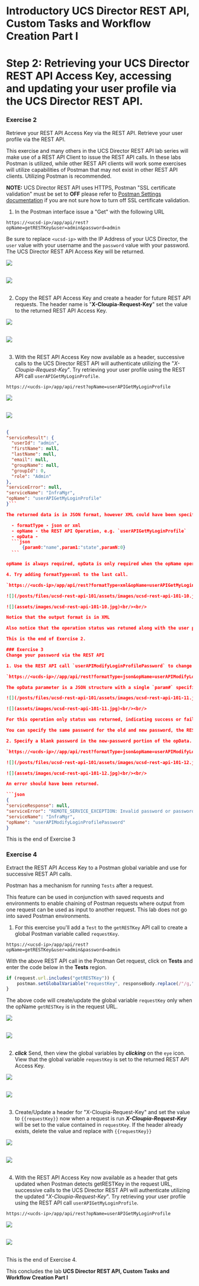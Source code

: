 # Introductory UCS Director REST API, Custom Tasks and Workflow Creation Part I

# Step 2: Retrieving your UCS Director REST API Access Key, accessing and updating your user profile via the UCS Director REST API.

### Exercise 2
Retrieve your REST API Access Key via the REST API. Retrieve your user profile via the REST API.

  This exercise and many others in the UCS Director REST API lab series will make use of a REST API Client to issue the REST API calls. In these labs Postman is utilized, while other REST API clients will work some exercises will utilize capabilities of Postman that may not exist in other REST API clients. Utilizing Postman is recommended.

  **NOTE:** UCS Director REST API uses HTTPS, Postman "SSL certificate validation" must be set to **OFF** please refer to [Postman Settings documentation](https://www.getpostman.com/docs/postman/launching_postman/settings) if you are not sure how to turn off SSL certificate validation.

  1. In the Postman interface issue a "Get" with the following URL

  `https://<ucsd-ip>/app/api/rest?opName=getRESTKey&user=admin&password=admin`

  Be sure to replace `<ucsd-ip>` with the IP Address of your UCS Director, the `user` value with your username and the `password` value with your password. The UCS Director REST API Access Key will be returned.

  ![](/posts/files/ucsd-rest-api-101/assets/images/ucsd-rest-api-101-07.jpg)<br/><br/>

  ![](assets/images/ucsd-rest-api-101-07.jpg)<br/><br/>

  2. Copy the REST API Access Key and create a header for future REST API requests. The header name is "**X-Cloupia-Request-Key**" set the value to the returned REST API Access Key.

  ![](/posts/files/ucsd-rest-api-101/assets/images/ucsd-rest-api-101-08.jpg)<br/><br/>

  ![](assets/images/ucsd-rest-api-101-08.jpg)<br/><br/>

  3. With the REST API Access Key now available as a header, successive calls to the UCS Director REST API will authenticate utilizing the "*X-Cloupia-Request-Key*". Try retrieving your user profile using the REST API call `userAPIGetMyLoginProfile`.

  `https://<ucds-ip>/app/api/rest?opName=userAPIGetMyLoginProfile`

  ![](/posts/files/ucsd-rest-api-101/assets/images/ucsd-rest-api-101-09.jpg)<br/><br/>

  ![](assets/images/ucsd-rest-api-101-09.jpg)<br/><br/>

  ```json
  {
  "serviceResult": {
    "userId": "admin",
    "firstName": null,
    "lastName": null,
    "email": null,
    "groupName": null,
    "groupId": 0,
    "role": "Admin"
  },
  "serviceError": null,
  "serviceName": "InfraMgr",
  "opName": "userAPIGetMyLoginProfile"
  }```

  The returned data is in JSON format, however XML could have been specified. Notice that the formatType was not specified in the URL, only opName.  UCS Director REST API URLs have three possible parameters

    - formatType - json or xml
    - opName - the REST API Operation, e.g. `userAPIGetMyLoginProfile`
    - opData -
    ```json
        {param0:"name",param1:"state",paramN:0}
    ```

  opName is always required, opData is only required when the opName operation requires data and formatType is only required when XML output is required.

  4. Try adding formatType=xml to the last call.

  `https://<ucds-ip>/app/api/rest?formatType=xml&opName=userAPIGetMyLoginProfile`

  ![](/posts/files/ucsd-rest-api-101/assets/images/ucsd-rest-api-101-10.jpg)<br/><br/>

  ![](assets/images/ucsd-rest-api-101-10.jpg)<br/><br/>

  Notice that the output format is in XML

  Also notice that the operation status was retuned along with the user profile. In this case the serviceError was "null", which indicates a success.

 This is the end of Exercise 2.

### Exercise 3
Change your password via the REST API

  1. Use the REST API call `userAPIModifyLoginProfilePassword` to change the password of the currently logged in user. This REST API call requires `opData` to complete the task.

  `https://<ucds-ip>//app/api/rest?formatType=json&opName=userAPIModifyLoginProfilePassword&opData={param0:{"oldPassword":"old-password", "newPassword":"new-password"}}`

  The opData parameter is a JSON structure with a single `param#` specification.

  ![](/posts/files/ucsd-rest-api-101/assets/images/ucsd-rest-api-101-11.jpg)<br/><br/>

  ![](assets/images/ucsd-rest-api-101-11.jpg)<br/><br/>

  For this operation only status was returned, indicating success or failure.

  You can specify the same password for the old and new password, the REST API will not complain.  However if you specify a blank password for the new password an error will be returned indicating that the new password must be at least 4 characters in length.

  2. Specify a blank password in the new-password portion of the opData.

  `https://<ucds-ip>//app/api/rest?formatType=json&opName=userAPIModifyLoginProfilePassword&opData={param0:{"oldPassword":"old-password", "newPassword":""}}`

  ![](/posts/files/ucsd-rest-api-101/assets/images/ucsd-rest-api-101-12.jpg)<br/><br/>

  ![](assets/images/ucsd-rest-api-101-12.jpg)<br/><br/>

  An error should have been returned.

  ```json
  {
  "serviceResponse": null,
  "serviceError": "REMOTE_SERVICE_EXCEPTION: Invalid password or password does not meet the criteria (at least 4 characters long).",
  "serviceName": "InfraMgr",
  "opName": "userAPIModifyLoginProfilePassword"
  }
  ```

  This is the end of Exercise 3

### Exercise 4
Extract the REST API Access Key to a Postman global variable and use for successive REST API calls.

  Postman has a mechanism for running `Tests` after a request.

  This feature can be used in conjunction with saved requests and environments to enable chaining of Postman requests where output from one request can be used as input to another request. This lab does not go into saved Postman environments.

  1. For this exercise you'll add a `Test` to the `getRESTKey` API call to create a global Postman variable called `requestKey`.

  `https://<ucsd-ip>/app/api/rest?opName=getRESTKey&user=admin&password=admin`

  With the above REST API call in the Postman Get request, click on **Tests** and enter the code below in the **Tests** region.

  ```javascript
  if (request.url.includes("getRESTKey")) {
      postman.setGlobalVariable("requestKey", responseBody.replace(/"/g,""));
  }
  ```

  The above code will create/update the global variable `requestKey` only when the opName `getRESTKey` is in the request URL.

  ![](/posts/files/ucsd-rest-api-101/assets/images/ucsd-rest-api-101-13.jpg)<br/><br/>

  ![](assets/images/ucsd-rest-api-101-13.jpg)<br/><br/>

  2. ***click*** Send, then view the global variables by ***clicking*** on the `eye` icon. View that the global variable `requestKey` is set to the returned REST API Access Key.

  ![](/posts/files/ucsd-rest-api-101/assets/images/ucsd-rest-api-101-14.jpg)<br/><br/>

  ![](assets/images/ucsd-rest-api-101-14.jpg)<br/><br/>

  3. Create/Update a header for "X-Cloupia-Request-Key" and set the value to `{{requestKey}}` now when a request is run ***X-Cloupia-Request-Key*** will be set to the value contained in `requestKey`. If the header already exists, delete the value and replace with `{{requestKey}}`

  ![](/posts/files/ucsd-rest-api-101/assets/images/ucsd-rest-api-101-15.jpg)<br/><br/>

  ![](assets/images/ucsd-rest-api-101-15.jpg)<br/><br/>

  4. With the REST API Access Key now available as a header that gets updated when Postman detects getRESTKey in the request URL, successive calls to the UCS Director REST API will authenticate utilizing the updated "*X-Cloupia-Request-Key*". Try retrieving your user profile using the REST API call `userAPIGetMyLoginProfile`.

  `https://<ucds-ip>/app/api/rest?opName=userAPIGetMyLoginProfile`

  ![](/posts/files/ucsd-rest-api-101/assets/images/ucsd-rest-api-101-16.jpg)<br/><br/>

  ![](assets/images/ucsd-rest-api-101-16.jpg)<br/><br/>

  This is the end of Exercise 4.

This concludes the lab **UCS Director REST API, Custom Tasks and Workflow Creation Part I**
